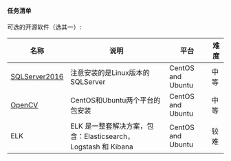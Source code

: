 #### 任务清单

可选的开源软件（选其一）:

| 名称     | 说明                           | 平台 |  难度 |
| -------- | --------------------- | ---- |---- |
| [SQLServer2016](https://docs.microsoft.com/en-us/sql/linux/quickstart-install-connect-ubuntu?view=sql-server-ver15&viewFallbackFrom=sql-server-2016) | 注意安装的是Linux版本的SQLServer | CentOS and Ubuntu |中等 |
| [OpenCV](https://opencv.org/) | CentOS和Ubuntu两个平台的包安装 | CentOS and Ubuntu  | 中等 |
| ELK |ELK 是一整套解决方案，包含：Elasticsearch，Logstash 和 Kibana| CentOS and Ubuntu | 较难 |
